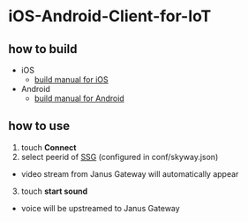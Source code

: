 # iOS-Android-Client-for-IoT

## how to build

- iOS
  - [build manual for iOS](https://github.com/eastandwest/iOS-Android-Client-for-IoT/tree/master/SkyWay-iOS-Sample)
- Android
  - [build manual for Android](https://github.com/eastandwest/iOS-Android-Client-for-IoT/tree/master/SkyWay-Android-Sample)

## how to use

1. touch **Connect**
2. select peerid of [SSG](https://github.com/eastandwest/signalinggateway) (configured in conf/skyway.json)
  - video stream from Janus Gateway will automatically appear
3. touch **start sound**
  - voice will be upstreamed to Janus Gateway
